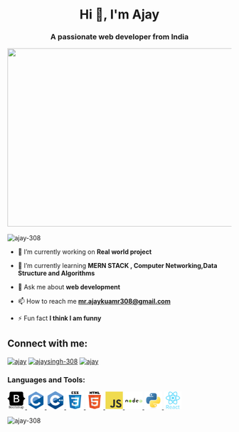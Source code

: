 <h1 align="center">Hi 👋, I'm Ajay</h1>
<h3 align="center">A passionate web developer from India</h3>
<img src="https://i.pinimg.com/originals/21/11/61/21116158daaeb1459b4ec0758505e1ad.gif" width ="900" height="400">
<p align="left"> <img src="https://komarev.com/ghpvc/?username=ajay-308&label=Profile%20views&color=0e75b6&style=flat" alt="ajay-308" /> </p>

- 🔭 I’m currently working on **Real world project**

- 🌱 I’m currently learning **MERN STACK , Computer Networking,Data Structure and Algorithms**

- 💬 Ask me about **web development**

- 📫 How to reach me **mr.ajaykuamr308@gmail.com**

- ⚡ Fun fact **I think I am funny**

<h2 align="left">Connect with me:</h2>
<p align="left">
<a href="https://www.linkedin.com/in/ajay-b94a13233" target="blank"><img align="center" src="https://raw.githubusercontent.com/rahuldkjain/github-profile-readme-generator/master/src/images/icons/Social/Linkedin.in.svg" alt="ajay" height="30" width="40" /></a>
<a href="https://www.instagram.com/it_s_ajays" target="blank"><img align="center" src="https://raw.githubusercontent.com/rahuldkjain/github-profile-readme-generator/master/src/images/icons/Social/instagram.svg" alt="ajaysingh-308" height="30" width="40" /></a>
<a href="https://twitter.com/ajaysin308?t=kjZRVwsOxjUhXaDmRmUMlA&s=08" target="blank"><img align="center" src="https://raw.githubusercontent.com/rahuldkjain/github-profile-readme-generator/master/src/images/icons/Social/twitter.svg" alt="ajay" height="30" width="40" /></a>
</p>

<h3 align="left">Languages and Tools:</h3>
<p align="left"> <a href="https://getbootstrap.com" target="_blank" rel="noreferrer"> <img src="https://raw.githubusercontent.com/devicons/devicon/master/icons/bootstrap/bootstrap-plain-wordmark.svg" alt="bootstrap" width="40" height="40"/> </a> <a href="https://www.cprogramming.com/" target="_blank" rel="noreferrer"> <img src="https://raw.githubusercontent.com/devicons/devicon/master/icons/c/c-original.svg" alt="c" width="40" height="40"/> </a> <a href="https://www.w3schools.com/cpp/" target="_blank" rel="noreferrer"> <img src="https://raw.githubusercontent.com/devicons/devicon/master/icons/cplusplus/cplusplus-original.svg" alt="cplusplus" width="40" height="40"/> </a> <a href="https://www.w3schools.com/css/" target="_blank" rel="noreferrer"> <img src="https://raw.githubusercontent.com/devicons/devicon/master/icons/css3/css3-original-wordmark.svg" alt="css3" width="40" height="40"/> </a> <a href="https://www.w3.org/html/" target="_blank" rel="noreferrer"> <img src="https://raw.githubusercontent.com/devicons/devicon/master/icons/html5/html5-original-wordmark.svg" alt="html5" width="40" height="40"/> </a> <a href="https://developer.mozilla.org/en-US/docs/Web/JavaScript" target="_blank" rel="noreferrer"> <img src="https://raw.githubusercontent.com/devicons/devicon/master/icons/javascript/javascript-original.svg" alt="javascript" width="40" height="40"/> </a> <a href="https://nodejs.org" target="_blank" rel="noreferrer"> <img src="https://raw.githubusercontent.com/devicons/devicon/master/icons/nodejs/nodejs-original-wordmark.svg" alt="nodejs" width="40" height="40"/> </a> <a href="https://www.python.org" target="_blank" rel="noreferrer"> <img src="https://raw.githubusercontent.com/devicons/devicon/master/icons/python/python-original.svg" alt="python" width="40" height="40"/> </a> <a href="https://reactjs.org/" target="_blank" rel="noreferrer"> <img src="https://raw.githubusercontent.com/devicons/devicon/master/icons/react/react-original-wordmark.svg" alt="react" width="40" height="40"/> </a> </p>

<p><img align="left" src="https://github-readme-stats.vercel.app/api/top-langs?username=ajay-308&show_icons=true&locale=en&layout=compact" alt="ajay-308" width="500" /></p><br></br>

